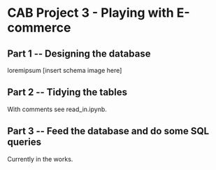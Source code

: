 # CAB Project 3 - Playing with E-commerce

## Part 1 -- Designing the database
loremipsum
[insert schema image here]

## Part 2 -- Tidying the tables
With comments see read_in.ipynb.

## Part 3 -- Feed the database and do some SQL queries
Currently in the works.
